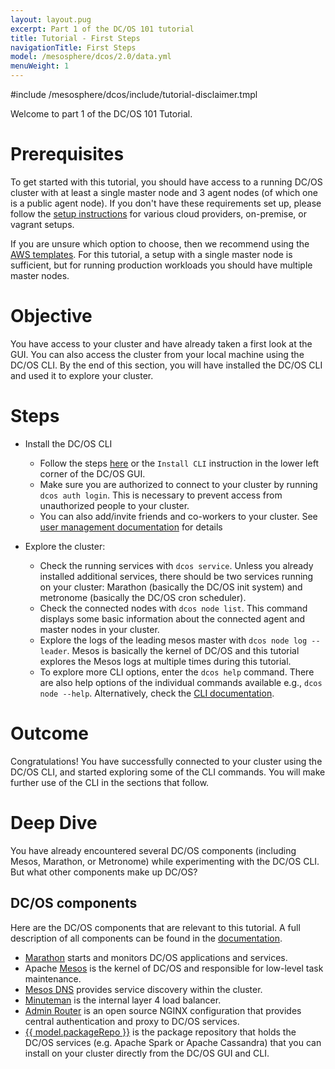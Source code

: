 ```yaml
---
layout: layout.pug
excerpt: Part 1 of the DC/OS 101 tutorial
title: Tutorial - First Steps
navigationTitle: First Steps
model: /mesosphere/dcos/2.0/data.yml
menuWeight: 1
---
```


#include /mesosphere/dcos/include/tutorial-disclaimer.tmpl

Welcome to part 1 of the DC/OS 101 Tutorial.

# Prerequisites
To get started with this tutorial, you should have access to a running DC/OS cluster with at least a single master node and 3 agent nodes (of which one is a public agent node). If you don't have these requirements set up, please follow the [setup instructions](/mesosphere/dcos/latest/installing/) for various cloud providers, on-premise, or vagrant setups.

If you are unsure which option to choose, then we recommend using the <a href="https://downloads.dcos.io/dcos/stable/aws.html" target="_blank">AWS templates</a>. For this tutorial, a setup with a single master node is sufficient, but for running production workloads you should have multiple master nodes.

# Objective
You have access to your cluster and have already taken a first look at the GUI. You can also access the cluster from your local machine using the DC/OS CLI. By the end of this section, you will have installed the DC/OS CLI and used it to explore your cluster.

# Steps
  * Install the DC/OS CLI
    * Follow the steps [here](/mesosphere/dcos/latest/cli/install/) or the `Install CLI` instruction in the lower left corner of the DC/OS GUI.
    * Make sure you are authorized to connect to your cluster by running `dcos auth login`. This is necessary to prevent access from unauthorized people to your cluster.
    * You can also add/invite friends and co-workers to your cluster. See [user management documentation](/mesosphere/dcos/2.0/security/ent/users-groups/) for details

  * Explore the cluster:
      * Check the running services with `dcos service`. Unless you already installed additional services, there should be two services running on your cluster: Marathon (basically the DC/OS init system) and metronome (basically the DC/OS cron scheduler).
      * Check the connected nodes with `dcos node list`. This command displays some basic information about the connected agent and master nodes in your cluster.
      * Explore the logs of the leading mesos master with `dcos node log --leader`. Mesos is basically the kernel of DC/OS and this tutorial explores the Mesos logs at multiple times during this tutorial.
      * To explore more CLI options, enter the `dcos help` command. There are also help options of the individual commands available e.g., `dcos node --help`. Alternatively, check the [CLI documentation](/mesosphere/dcos/2.0/cli/).

# Outcome
Congratulations! You have successfully connected to your cluster using the DC/OS CLI, and started exploring some of the CLI commands.
You will make further use of the CLI in the sections that follow.

# Deep Dive
You have already encountered several DC/OS components (including Mesos, Marathon, or Metronome) while experimenting with the DC/OS CLI.
But what other components make up DC/OS?

## DC/OS components
Here are the DC/OS components that are relevant to this tutorial. A full description of all components can be found in the [documentation](/mesosphere/dcos/2.0/overview/architecture/components/).
* [Marathon](/mesosphere/dcos/2.0/overview/architecture/components/#marathon) starts and monitors DC/OS applications and services.
* Apache [Mesos](/mesosphere/dcos/2.0/overview/architecture/components/#apache-mesos) is the kernel of DC/OS and responsible for low-level task maintenance.
* [Mesos DNS](/mesosphere/dcos/2.0/overview/architecture/components/#mesos-dns) provides service discovery within the cluster.
* [Minuteman](/mesosphere/dcos/2.0/overview/architecture/components/#minuteman) is the internal layer 4 load balancer.
* [Admin Router](/mesosphere/dcos/2.0/overview/architecture/components/#admin-router) is an open source NGINX configuration that provides central authentication and proxy to DC/OS services.
* [{{ model.packageRepo }}](/mesosphere/dcos/2.0/overview/architecture/components/#dcos-package-manager) is the package repository that holds the DC/OS services (e.g. Apache Spark or Apache Cassandra) that you can install on your cluster directly from the DC/OS GUI and CLI.
